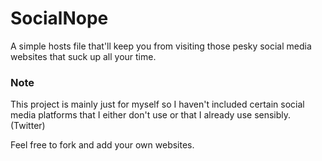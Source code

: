 # SocialNope
A simple hosts file that'll keep you from visiting those pesky social media websites that suck up all your time.

### Note
This project is mainly just for myself so I haven't included certain social media platforms that I either don't use or that I already use sensibly. (Twitter)

Feel free to fork and add your own websites.